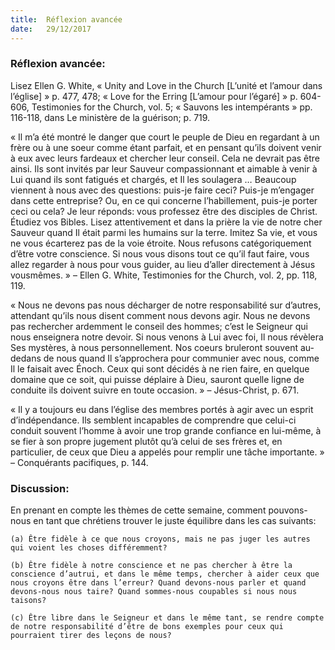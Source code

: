 ```yaml
---
title:  Réflexion avancée
date:   29/12/2017
---
```


### Réflexion avancée: 

Lisez Ellen G. White, « Unity and Love in the Church [L’unité et l’amour dans l’église] » p. 477, 478; « Love for the Erring [L’amour pour l’égaré] » p. 604-606, Testimonies for the Church, vol. 5; « Sauvons les intempérants » pp. 116-118, dans Le ministère de la guérison; p. 719. 

« Il m’a été montré le danger que court le peuple de Dieu en regardant à un frère ou à une soeur comme étant parfait, et en pensant qu’ils doivent venir à eux avec leurs fardeaux et chercher leur conseil. Cela ne devrait pas être ainsi. Ils sont invités par leur Sauveur compassionnant et aimable à venir à Lui quand ils sont fatigués et chargés, et Il les soulagera … Beaucoup viennent à nous avec des questions: puis-je faire ceci? Puis-je m’engager dans cette entreprise? Ou, en ce qui concerne l’habillement, puis-je porter ceci ou cela? Je leur réponds: vous professez être des disciples de Christ. Étudiez vos Bibles. Lisez attentivement et dans la prière la vie de notre cher Sauveur quand Il était parmi les humains sur la terre. Imitez Sa vie, et vous ne vous écarterez pas de la voie étroite. Nous refusons catégoriquement d’être votre conscience. Si nous vous disons tout ce qu’il faut faire, vous allez regarder à nous pour vous guider, au lieu d’aller directement à Jésus vousmêmes. » – Ellen G. White, Testimonies for the Church, vol. 2, pp. 118, 119. 

« Nous ne devons pas nous décharger de notre responsabilité sur d’autres, attendant qu’ils nous disent comment nous devons agir. Nous ne devons pas rechercher ardemment le conseil des hommes; c’est le Seigneur qui nous enseignera notre devoir. Si nous venons à Lui avec foi, Il nous révèlera Ses mystères, à nous personnellement. Nos coeurs bruleront souvent au-dedans de nous quand Il s’approchera pour communier avec nous, comme Il le faisait avec Énoch. Ceux qui sont décidés à ne rien faire, en quelque domaine que ce soit, qui puisse déplaire à Dieu, sauront quelle ligne de conduite ils doivent suivre en toute occasion. » – Jésus-Christ, p. 671. 

« Il y a toujours eu dans l’église des membres portés à agir avec un esprit d’indépendance. Ils semblent incapables de comprendre que celui-ci conduit souvent l’homme à avoir une trop grande confiance en lui-même, à se fier à son propre jugement plutôt qu’à celui de ses frères et, en particulier, de ceux que Dieu a appelés pour remplir une tâche importante. » – Conquérants pacifiques, p. 144.

### Discussion:

En prenant en compte les thèmes de cette semaine, comment pouvons-nous en tant que chrétiens trouver le juste équilibre dans les cas suivants:

`(a) Être fidèle à ce que nous croyons, mais ne pas juger les autres qui voient les choses différemment?`

`(b) Être fidèle à notre conscience et ne pas chercher à être la conscience d’autrui, et dans le même temps, chercher à aider ceux que nous croyons être dans l’erreur? Quand devons-nous parler et quand devons-nous nous taire? Quand sommes-nous coupables si nous nous taisons?`

`(c) Être libre dans le Seigneur et dans le même tant, se rendre compte de notre responsabilité d’être de bons exemples pour ceux qui pourraient tirer des leçons de nous?`